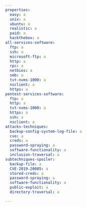 ```yaml
---
properties:
  easy: a
  unix: a
  ubuntu: a
  realistic: a
  paid: a
  hackthebox: a
all-services-software:
  ftp: a
  ssh: a
  microsoft-ftp: a
  http: a
  rpc: a
  netbios: a
  smb: a
  tvt-nvms-1000: a
  nsclient: a
  https: a
pentest-services-software:
  ftp: a
  http: a
  tvt-nvms-1000: a
  https: a
  ssh: a
  nsclient: a
attacks-techniques:
  backup-config-system-log-file: a
  cve: a
  creds: a
  password-spraying: a
  software-functionality: a
  inclusion-traversal: a
subtechniques-spoiler:
  backup-file: a
  CVE-2019-20085: a
  stored-creds: a
  password-spraying: a
  software-functionality: a
  public-exploit: a
  directory-traversal: a

---
```

